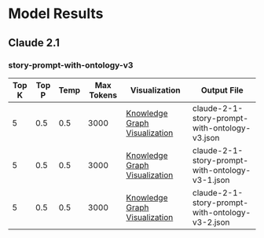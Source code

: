# Model Results

## Claude 2.1
### story-prompt-with-ontology-v3
Top K | Top P | Temp | Max Tokens | Visualization | Output File
--- | --- | --- | --- | --- | --- 
5 | 0.5 | 0.5 | 3000 | [Knowledge Graph Visualization](https://skarlekar.github.io/graph-visualizer/index.html?data=N4Igdg9gJgpgziAXAbVASykkBZCYDWMAniADQgCGALlQE5oBGArlfFgDZoBu8A8mIgBCMWrSIAVWjBikABBADuYOAAUYVRHIBm09nHGKKtKHEQBhWhADG0NOxhkQVIgAcHiEAEEwaALYV2RwBzSyYXJAAmAF9SdEwPYVEJKQdyajpGFjYPAAsKOAAZa2o0PEQAJW4RQQoCR2c3LBV2Wqpg0PDEAGYYuKxKnloaurSaemZWBA9613cQIqsSvHaIMKQe2JAMLAtrW3tHdPGsqZA8uABxGDBYWkR-ezlz7CM0KgCVIyowEXNLGygdngAHU0DoZo0PN4-AEVmtENFNtsPLsAUC4KDwaMMhNsmd8mpaHA8AE3skKG9EAo0FZCFA5FYmGAfGAghC5tCHnDOoi+h4AGL0a4mHJocLY46TLDsnZ4KwwFxtcghVadACMvS28RAkiYcCVlDGmSl03IDTmZjlCoNKvhGqR2uEdAoRFhEuNeJlKKtiu5SHtfJAAGlIAp7FAgqlDTiTtKzbNZWB5b7lR1-VEALrkTgEKaoEDEpi0eVYXAEYj1IyRtoJERiSTSRwtBgwQIeTg8ODyMCOfVSVlUHL+8i0JZgAJzcQ5GCyXx4QhEWQd+Dd2SDmctpJrlKyfKyfXUGBQWRoMBr6drmAADzamsLxbmiXrKUrtGr-SqQ1q+CbFBbba2Lt2GKVhj2Wcg+2uIJByQAAGAA6ABOEcxwnLApw3OtFzoaQTyAkCj1XddZHoQZZAYb9dy7A9QJPM9iNYG8QDvVYH1LecKzNKt1B2f59ijZtWywHRWy7KhDGMBAIJwgch0QBCAHYUKoUpxwODwMNnDjFxsZQMBEQjiKsPjAXsKjd1kLQhRuOi3jQAJ2BIFiixLFETKBV93zcvZTJBMEBL-ITcj3fx6HedhZBcL4floXsZOguS1WU1S0I0i9jJ8oFZHOCzqR0cyaMI09zxnRjb02e9XJAVF+IxfzPJ47y0QObNAoA2B5SqKSC3imD5KQ5KSXUnV0vc+wAHIuzymcOpgLrspEbK9QomzxNkfA7Ai4i53LRctAgWgFsO-boGYirWKqssFwamsQEFNBhTgUVxRAQSAOAuA2Gk-sErg+CAA5BrUycLx2hclwgT6xNoPUqF3GyrIem4nrFWRqUHErZAy5qZwoLRWEO0UuxbZ1XUCZy2Ka-ibvQmH9V-f8sBJ0ciG6yDZL+5CQFHFShpBmdsf48j1BZsTQe0ybt1hs7QEquYrs4pxuNup0WbdV62qwa83Gs+U2d6uSEMB7nUOGzSweIWRtZEJG9eF0mAksyxfExwXfJlgsLvl7SaY8ENFHDSMGaCwCsbwH4rFo8S4p+vqEKSk3eeBxMI5U1ktN2tcIExiBBiMKxRXT-BQ0DgWfTh9GcjRmAKHwJdTzr9mEvkLRZHjj25awJ9kkbLi30a4MS6PIPWsZjw0C7XTU8MiAY6guP4ITnmUuGy1mRgSPTyCYWtxw0rs+I3ORHzwvt+LgPh7LpNrTRt4q4UGu65zRuDZbtvF47r2P0GYYfz7rzB4XwjAFMeocp4byjrPb689DaLyBqlaq4cIFbxIp+cilE1qHzzsWU+60h7ALDtfRUt8MYP1rvXAg+5X4QFbu3CmVUaru3-gPf2YZL7BwAhPQh09jzR2gRzfqS9TYWiQZvdObssqYIvEfUcOCUHnzYQQ3SyYK532ruQ5+VDY5Vxoe-NUn8XIWjGn5LESt+63VYaXDhWAuHgMjjPOeAj47wNXqItO28JETSmv5LOOdsEF3kfgyMhCVEkPvo-ChL9tFvzoedQxWB7qPWer7QBiiR4a1AbYtxDj+G-UES4kR68xHb0Rkk1Gyib5SJnDIk+gSgHBIqcQyu6in4Ny0TAmJH96GTjpgad45isCWPYaPEOWSimQMcXk5xicV6FNTigugsMQmVIPtI-xuCFGl2WU0tRZDWmUKbhjXRsTZZf1rA7QIzCLFBJAaMye2TeFQJ6tov6Qik4ILXvM9OzMXSO0aXDKp8h1l1LSVfUJzS9mRPabJTp+jMyplVHmUAtoXAAH1kRvNmVgXgwLxHl3ueMlBDkrb2F8NcKgXZdHESCFUM8ukyoexRei+IEQClYE5AELsp4uAQHYDwY8xViL6gOouFwwFyrIo6My9YbKPALDHF2MlYAk5FXoheYVYhmIZiiEAA) | claude-2-1-story-prompt-with-ontology-v3.json 
5 | 0.5 | 0.5 | 3000 | [Knowledge Graph Visualization](https://skarlekar.github.io/graph-visualizer/index.html?data=N4Igdg9gJgpgziAXAbVASykkBZCYDWMAniADQgCGALlQE5oBGArlfFgDZoBu8A8mIgBCMWrSIAVWjBikABBADuYOAAUYVRHIBm09nHGKKtKHEQBhWhADG0NOxhkQVIgAcHiEAEEwaALYV2RwBzSyYXJAAmAF9SdEwPYVEJKQdyajpGFjYPAAsKOAAZa2o0PEQAJW4RQQoCR2c3LBV2Wqpg0PDEAGYYuKxKnloaurSaemZWBA9613cQIqsSvHaIMKQe2JAMLAtrW3tHdPGsqZA8uABxGDBYWkR-ezlz7CM0KgCVIyowEXNLGygdngAHU0DoZo0PN4-AEVmtENFNtsPLsAUC4KDwaMMhNsmd8mpaHA8AE3skKG9EAo0FZCFA5FYmGAfGAghC5tCHnDOoi+h4AGL0a4mHJocLY46TLDsnZ4KwwFxtcghVadACMvS28RAkiYcCVlDGmSl03IDTmZjlCoNKvhGqR2uEdAoRFhEuNeJlKKtiu5SHtfJAAGlIAp7FAgqlDTiTtKzbNZWB5b7lR1-VEALrkTgEKaoEDEpi0eVYXAEYj1IyRtoJERiSTSRwtBgwQIeTg8ODyMCOfVSVlUHL+8i0JZgAJzcQ5GCyXx4QhEWQd+Dd2SDmctpJrlKyfKyfXUGBQWRoMBr6drmAADzamsLxbmiXrKUrtGr-SqQ1q+CbFBbba2Lt2GKVhj2Wcg+2uIJByQAAGAA6ABOEcxwnLApw3OtFzoaQTyAkCj1XddZHoQZZAYb9dy7A9QJPM9iNYG8QDvVYH1LecKzNKt1B2f59ijZtWywHRWy7KhDGMBAIJwgch0QBCAHYUKoUpxwODwMNnDjFxsZQMBEQjiKsPjAXsKjd1kLQhRuOi3jQAJ2BIFiixLFETKBV93zcvZTJBMEBL-ITcj3fx6HedhZBcL4floXsZOguS1WU1S0I0i9jJ8oFZHOCzqR0cyaMI09zxnRjb02e9XJAVF+IxfzPJ47y0QObNAoA2B5SqKSC3imD5PggAOZKSXUnV0vc+wAHIuzymcOpgLrsr8NcIFkRZFSLUqLzncsnIq1iqrLBcGprEBBTQYU4FFcUQEEgCotoFSrDFQ8u1POL+wSuDBuGtTJ227S1rwOB9KkY8jImmc9woSzrOPU87IcvbQEquYjs4pxuNO3V9V-f8sAep6XsmOiPqgvqEKGkBRxUkb-pnHaF23PVaIhzKzIRlSkeY-aXItSGTqwJ1R1dQJWvxjxCZpYmV3e6TPr6pLqdQ0bNIy5rMOdIgxIB3bpuZ3HnLYjx0ZILi30a4NQ3DSM8aCwCgaTa0mCRkjW0PcGIDJ2TvqVmmUtGy1mRgKwVNZLTdpWkr5EGIwrFFcP8Gto9I0d5MqFkalB1ymAKHwJdTx-I2qqfZJG3NryrcUG2Aolh3dPTl32Ect2WlZr35fJuSEL9lWLTwH5Q9PIJyKw7dcPE6OIFj4sE5HpPq5TmcG+tTO3hyHO84Lupi7mAZqm-QWPBDReI1r+20C7FeNtdqQ28MjueoV7v4N72m-sTQew5H0iRHIyjJ7EWniIOOc9ZALzDEvNOq8s4bxhgoXO+ccxF15sbaqAsK6WxPpAs+dsAKX2gTfZui474exWt7L6-U34B37sHIe4d1b8SjkAme8dh7gOTmfQhGdYGbyQYXHmKMDr83Zn5LEmMLanWwTXPBWACHXyoE3FupD24UIpq-X6qVqoDxDt-NakN9azWYReYBo5Z7sIgTXbha9s7wMQdvFBQi+ZYHOpda6R8q44NtuLC+V8fSKNvu7VRncfZUM0YHHR9CR5WQujcK6YpjEzlMaAixnDU4KJsXAzO9jkGCILMI9CtAWYeOkUvWRHh5H+KUSQoJD81Ev2oXTT+uj2F0BZokmOIDzGJzScvfxmS+EOLyajIW6gRZugkZXUpuCfH4L8U7Ihyjame3qb7cJtCv7sJbFrAIHTkndPnr06xvC7Fb1yZmVMqo8ygFtC4AA+siRpH8PC8FYWAhR8zNnhwcrIVsMBfDXCoF2CAWho5BCqGeXSZU8m3IefECI6ysCcgCG9eiF59QQDEDCjocL1iIo8AsMcqLo4YqxZmKIQA) | claude-2-1-story-prompt-with-ontology-v3-1.json
5 | 0.5 | 0.5 | 3000 | [Knowledge Graph Visualization](https://skarlekar.github.io/graph-visualizer/index.html?data=N4Igdg9gJgpgziAXAbVASykkBZCYDWMAniADQgCGALlQE5oBGArlfFgDZoBu8A8mIgBCMWrSIAVWjBhkQVIgAcZiEAEEwaALYV2sgOa0ITBUgBMAX1LpMK4aIlSZ5anUYs2K9hADG1GFFUqRAAlbhFBCgJZeSUsAAV2SKp9Q2MkAGZLayxQnloIqOcaemZWBBVoxWUQABkfajQ8FKMTREyrEAwsAGFDb2g0didKYrcyjggIQihEAAsmMAMiUi8p-0QqNClMchjq9S0dZrTECw6ulQB1NAAzYZcS93LOuEQAdzRvadI0V+8FjSLSqxFQHbS6cgGFpmLKdGwgOz0Ni7KpYABitCYaGSkNSrQALLCLiAMWgYGAoHBZmgTCiQSBunhvDAFDiQFCTgBWInwyRMOBsvY9Jkstkc1rc87w4R0ChEI506qMsDM1nHCU8rAAaUgbyGUD0wyFKmVqrFeKQAEZzABdcicAjlVAgOBGWjMrC4AjEaIUWiG5K2ERiSTSWSJBgwXSeMJwAAETXIAqkiyosyt5FoDTwOmq4lmMDjmjwhCIcc4PCgCbAcbThcj9lrjlIcddtYLZdmFB4cYorboeD05dj1bjUkSmzwVJpADoQLDXUx3dVEQ4w7s-QGcmF8pF8OGKJHoyAvL5WFXqLJk+S9GmkAAGGcATkz2bAuaw+frwbLdGkcd+VslG8W5Ph0dgy1PPwLyodtC3oPI4wYPcWzbOtO27Qs+2TQdy3qc9e1g8c32nBQ5wXN0PRUL1S19f0YEDBk+gGIYDyPLA9FjK8-1TdNEEfAB2V9J3fViVC-IsS2IOM9EwpDgzJeMqAgOC428ZioEGeCYD0JhEloCCWzQCkwM2RZe0k2As1YCD+0MczOJ4eNiJE0jyI6Rdl09KSSA3ejGMRRS2KjDiuKTHjbz4x8AA5hMaUS8wLSTvTLWSewbJElJUus1I0rSiz0zYFCGWstHgIyTLPYyh2wgcHJHFz4rc+cPMopU8tYvytxUUlyUpalaRPQ8QpUG4IFoTQEHClNIofGdYpAaz4o-cSkvUnwWO-XxNELG4kQpeMPjTVTixS3sblYWh5OqmSwhrDLFIqzSqvM2r7KHMaJucqMSIGuMjtmVT+hVUUExuOM9rJA6Bvc0BPKokBrjuOjuoRBis3lCEhvYlRisiKaXQiu9+OfOKczEkAJI+O5WxgdSGNsvGwDAfxaxUyNZV-JLTtLJCyxgBpzOpeMCz9KgntMm6+zyMscPMpnvonJq-oBoGRVZMH5M5nRYZdNrvJSlGGM-TEBWC48vDgZFCZm4mYrJhLP25ny8IFJt+Vg4ygY6rCLpEONha1jGdAll6ars3DLfgMcftclXsUBnLgbNTW6A93X4fajbNM6uRN2NoNtaxiMRpAfpNE0bECevXi5pfRa3xWym1p9oO5VZnKeeIAByJTTdghgy2BuAFC2G7VcD6mYFDwXw5liPzPLyuqEV36aX+hO28xjP9eonyjcYnUID1fxDXNrBAIUMWwe422opnS0HabiSu7LQDIjjKMYB2sBYIgcGcoQDyOBOM+BdT6kNGpPArAAAeVAd5LgRr0bOWkD7anAafYYJdjyX2vv-W+N47YPyfhTCS61+g50LO-GsX8f5-wAUlIBIgQFgOPhAwswNYHwJanDXeiNbhGnzofDBBosHDRwfGK+tB6EENriTR+DcRLPySlPAC8YP60PJPQ1STCszsHYKAkRkDOEwDgQgryQZ7ChkEf5dBbDMHnxULg6RN9pqEPvgopa5NErfkbH+Kh6iaFDDoanRhwD9GGPsaIqBv9THcIoog6ouRwh7jQSoI+J9RGOJeHGKRMi3FyMfJ4xupCkoIX9shAgajexBO-lo0JhZdEsKMRw6BcTzEI0CtbKgQi7GZLPvacRF9JF4JuLI2a8iSE+PkqIRSvYpA1M-sE+p-8dHhIMaw-prTYlmJ4XrRJ6J9r9RpGkkAGT2HZOcfkm27i5rFKUaU7ZKdVmQz6qRapGjlm-waQmdZkStkxK4R0vM-dTnnIcYMnGOS8muJuYU4hijlqPJic8gB-cPm1JCaswBfzNnsMBe0vZmcsAymDljHptj0ktMuSMlx+CCkTKKVMp2TzQarI5mSjFSy6nfOxWE5hES8WYIJbs20uIWhOlAOKAA+hce5SLqi8GAe6aki91awWBizbwZkaoRM0b-eMfLCyOXJCK5IsIZUXFMMy9J0lvBdizNqkQ8YvY5QFONEgFq8SypsOkG1tR8JNX+gWBZMAeAGrZlMXJiQPRepaD6pA+J-VamkhABgAArOmK9P4wPtZEQ0VYOZvGkDWPNjrLoIDjcYBNiBOT+tUAwZMFBtUotFN9BQUgra-xunWHalabTmCAA) | claude-2-1-story-prompt-with-ontology-v3-2.json